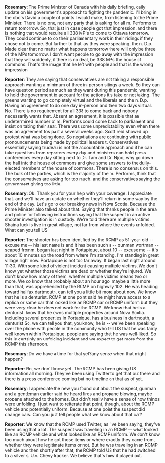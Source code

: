 

**Rosemary**:
The Prime Minister of Canada with his daily briefing, daily update on his government's approach to fighting the pandemic.
I'll bring in the cbc's David  a couple of points I would make,  from listening to the Prime Minister.
There is no one, not any party that is asking for all m. Performs to return tomorrow.
So, that just in case people got that impression.
and there is nothing that would require all 338 MP's to come to Ottawa tomorrow.
They could continue to do their parliamentary work in their ridings if they chose not to come.
But further to that, as they were speaking, the n. D.p. Made clear that no matter what happens tomorrow there will only be three of the MPs  tomorrow.
I don't want people to go away with the impression that they will suddenly, if there is no deal, be 338 MPs  the house of commons.
That's the image that he left with people and that is the wrong impression.



**Reporter**:
They are saying that conservatives are not taking a responsible approach wanting a minimum of three in-person sitings a week.
So they can have question period as much as they want during this pandemic, wanting to hold the government to account for the actions it's take or not taking.
The greens wanting to go completely virtual and the liberals and the n. D.p. Having an agreement to do one day in-person and then two days virtual.
No. There is no requirement for all 338 to come back and nobody necessarily wants that.
Absent an agreement, it is possible that an undetermined number of m. Performs could come back to parliament and insist on taking their seat.
There was some unpredictability even when there was an agreement tos pa it a several weeks ago.
Scott reid showed up  protest what was being done.
So negotiations are continuing with public pronouncements being made by political leaders t. Conservatives essentially saying trudeau is not  the accountable approach and if he can take questions from reporters every day and ministers can hold press conferences every day sitting next to Dr. Tam and Dr. Njoo, why   go down the hall into the house of commons and give some answers to the dully-elected members of the house of commons.
There is no consensus on this.
The bulk of the parties, which is the majority of the m. Performs, think that the conservatives are asking for too much.
and the conservatives saying the government giving too little.



**Rosemary**:
Ok. Thank you for your help with your coverage.
I appreciate that.
and we'll have an update on whether they'll return in some way by the end of the day.
Let's go to our breaking news in Nova Scotia.
Because the Prime Minister also talked about that.
Saying that thanks people in the area and police for following instructions saying that the suspect in an active shooter investigation is in custody.
We're told there are multiple victims.
Shaina luck is live in great village, not far from where the events unfolded.
What can you tell US



**Reporter**:
The shooter has been identified by the RCMP as 51-year-old -- excuse me -- his last name is and it has been such a -- gunman wortman --  scaped  fromm.
 began last night in Portapique,  about 10 -- excuse me -- it's about 10 minutes up the road from where I'm standing.
I'm standing in great village right now.
Portapique is not too far away.
It began last night around 11:30. With some kind of violent incident causing multiple victims.
We don't know yet whether those victims are dead or whether they're injured.
We don't know how many of them, whether multiple victims means two or more.
We do know that probably about an hour ago, maybe a little more than that, was apprehended by the RCMP on highway 102.
He was heading toward halifax  dartmouth.
 can tell you a little bit more about now.
We know that he is a denturist.
 RCMP at one point said he might have access to a replica or some car that looked like an RCMP car or RCMP uniform but they were very clear he does not work for the RCMP.
We know that he is a denturist.
 know that he owns multiple properties around Nova Scotia.
Including several properties in Portapique.
 has a business in dartmouth, a denturist  So, we can tell you that, you know, he is -- we've been speaking over the phone with people in the community who tell US that he was fairly well known within Portapique.
 people are saying that he was well-liked.
So this is certainly an unfolding incident and we expect to get more from the RCMP this afternoon.



**Rosemary**:
Do we have a time for that yet?any sense when that might happen?



**Reporter**:
No, we don't know yet.
The RCMP has been giving US information all morning.
They've been using Twitter to get that out there and there is a press conference coming but no timeline on that as of yet.



**Rosemary**:
I appreciate the new  you found out about the suspect, gunman and a gentleman earlier said he heard fires and propane blowing, maybe propane attached to the homes.
But didn't really have a sense of how things were unfolding.
I just want to reiterate that point, though, about the RCMP vehicle and potentially uniform.
Because at one point the suspect did change cars.
Can you just tell people what we know about that car?



**Reporter**:
We know that the RCMP used Twitter, as I've been saying, they've been using that a lot.
The suspect was traveling in an RCMP -- what looked like an RCMP vehicle and what looked like an RCMP uniform.
We don't know too much about how he got those items or where exactly they came from, whether they were legitimate items or not.
But he was traveling in an RCMP vehicle and then shortly after that, the RCMP told US that he had switched to a silver s. U.v. Chevy tracker.
We believe that's how it played out.
